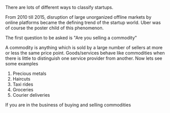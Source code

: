 There are lots of different ways to classify startups.

From 2010 till 2015, disruption of large unorganized offline markets by online platforms became the defining trend of the startup world. Uber was of course the poster child of this phenomenon.

The first question to be asked is "Are you selling a commodity"

A commodity is anything which is sold by a large number of sellers at more or less the same price point. Goods/services behave like commodities when there is little to distinguish one service provider from another.
Now lets see some examples

1. Precious metals
2. Haircuts
3. Taxi rides
4. Groceries
5. Courier deliveries

If you are in the business of buying and selling commodities